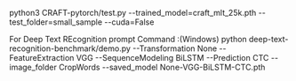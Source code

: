 python3 CRAFT-pytorch/test.py --trained_model=craft_mlt_25k.pth --test_folder=small_sample --cuda=False

For Deep Text REcognition prompt Command :(Windows)
python deep-text-recognition-benchmark/demo.py --Transformation None --FeatureExtraction VGG --SequenceModeling BiLSTM --Prediction CTC --image_folder CropWords --saved_model None-VGG-BiLSTM-CTC.pth